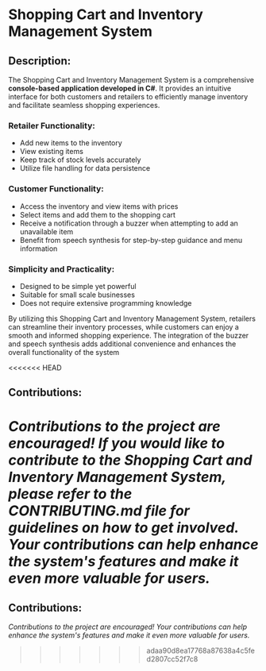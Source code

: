 # Shopping Cart and Inventory Management System

## Description:
The Shopping Cart and Inventory Management System is a comprehensive **console-based application developed in C#**. It provides an intuitive interface for both customers and retailers to efficiently manage inventory and facilitate seamless shopping experiences.

### Retailer Functionality:
- Add new items to the inventory
- View existing items
- Keep track of stock levels accurately
- Utilize file handling for data persistence

### Customer Functionality:
- Access the inventory and view items with prices
- Select items and add them to the shopping cart
- Receive a notification through a buzzer when attempting to add an unavailable item
- Benefit from speech synthesis for step-by-step guidance and menu information

### Simplicity and Practicality:
- Designed to be simple yet powerful
- Suitable for small scale businesses
- Does not require extensive programming knowledge

By utilizing this Shopping Cart and Inventory Management System, retailers can streamline their inventory processes, while customers can enjoy a smooth and informed shopping experience. The integration of the buzzer and speech synthesis adds additional convenience and enhances the overall functionality of the system

<<<<<<< HEAD
## Contributions:
*Contributions to the project are encouraged! If you would like to contribute to the Shopping Cart and Inventory Management System, please refer to the CONTRIBUTING.md file for guidelines on how to get involved. Your contributions can help enhance the system's features and make it even more valuable for users.*
=======
## **Contributions:**
*Contributions to the project are encouraged! Your contributions can help enhance the system's features and make it even more valuable for users.*
>>>>>>> adaa90d8ea17768a87638a4c5fed2807cc52f7c8
